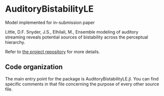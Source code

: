 # AuditoryBistabilityLE

Model implemented for in-submission paper

Little, D.F. Snyder, J.S., Elhilali, M., Ensemble modeling of auditory
streaming reveals potential sources of bistability across the perceptual
hierarchy.

Refer to [the project repository](https://github.com/haberdashPI/bistable)
for more details.

## Code organization

The main entry point for the package is AuditoryBistabilityLE.jl. You can
find specific comments in that file concerning the purpose of every other
source file.